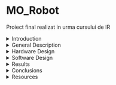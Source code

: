 # MO_Robot
Proiect final realizat in urma cursului de IR

<details>
  <summary>Introduction</summary>

## Ideea and Motivation:
The MO Robotics Project is inspired by the character MO from the animated series "Robotzi" by Creative Monkeys. MO is a quirky, humorous robot who works alongside his friend F.O.C.A in an experimental laboratory. In the series, MO is the more laid-back and scatterbrained of the duo, often causing trouble that F.O.C.A is left to fix. My project aims to bring MO to life by building a functional robot that captures his playful personality and clumsy charm.

This project is particularly meaningful to me as it allows me to combine my passion for robotics with nostalgic memories of a series I enjoyed watching during my childhood. By recreating MO, I hope to celebrate the creativity and humor of "Robotzi" while showcasing the potential of robotics to bring beloved characters to life.

## Functionality:
The MO Robot is designed as a faithful representation of the beloved character from the animated series Robotzi.

### The robot will feature:

- A single leg for mobility or stability.
- Two functional arms.
- LED matrix eyes capable of displaying animations.
- A mouth that can open and close.

### MO will have the ability to:

- Speak iconic lines from the series, capturing the character's humor and personality.
- Display eye animations using the LED matrix.
- Be controlled via a controller or remote, allowing for interactive operation.

### Additionally, MO will be programmed to interact with another robot, F.O.C.A., in two unique ways:

- Series intro song??
- Dialogue Mode: MO will engage in conversations with F.O.C.A.

</details>

<details>
  <summary>General Description</summary>
  
  - Description:
  - Block Scheme:
  TBD
</details>

<details>
  <summary>Hardware Design</summary>
  List of components:
  TBD
</details>

<details>
  <summary>Software Design</summary>
  TBD
</details>

<details>
  <summary>Results</summary>
  TBD
</details>

<details>
  <summary>Conclusions</summary>
  TBD
</details>

<details>
  <summary>Resources</summary>
  TBD
</details>
